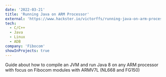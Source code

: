 ```yaml
---
date: '2022-03-21'
title: 'Running Java on ARM Processor'
external: 'https://www.hackster.io/victorffs/running-java-on-arm-processor-1a59e2'
tech:
  - C/C++
  - Java
  - Linux
  - ADB
company: 'Fibocom'
showInProjects: true
---
```


Guide about how to compile an JVM and run Java 8 on any ARM processor with focus on Fibocom modules with ARMV7L (NL668 and FG150)
